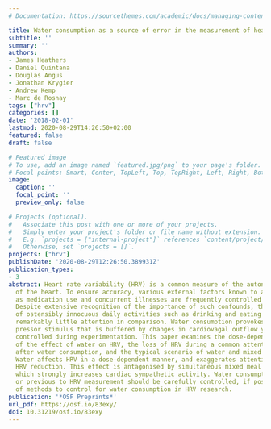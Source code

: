 ```yaml
---
# Documentation: https://sourcethemes.com/academic/docs/managing-content/

title: Water consumption as a source of error in the measurement of heart rate variability
subtitle: ''
summary: ''
authors:
- James Heathers
- Daniel Quintana
- Douglas Angus
- Jonathan Krygier
- Andrew Kemp
- Marc de Rosnay
tags: ["hrv"]
categories: []
date: '2018-02-01'
lastmod: 2020-08-29T14:26:50+02:00
featured: false
draft: false

# Featured image
# To use, add an image named `featured.jpg/png` to your page's folder.
# Focal points: Smart, Center, TopLeft, Top, TopRight, Left, Right, BottomLeft, Bottom, BottomRight.
image:
  caption: ''
  focal_point: ''
  preview_only: false

# Projects (optional).
#   Associate this post with one or more of your projects.
#   Simply enter your project's folder or file name without extension.
#   E.g. `projects = ["internal-project"]` references `content/project/deep-learning/index.md`.
#   Otherwise, set `projects = []`.
projects: ["hrv"]
publishDate: '2020-08-29T12:26:50.389931Z'
publication_types:
- 3
abstract: Heart rate variability (HRV) is a common measure of the autonomic modulation
  of the heart. To ensure accuracy, various external factors known to affect HRV such
  as medication use and concurrent illnesses are frequently controlled during measurement.
  Despite extensive recognition of the importance of such confounds, the influence
  of ostensibly innocuous daily activities such as drinking and eating have received
  remarkably little attention in comparison. Water consumption provokes a powerful
  pressor stimulus that is buffered by changes in cardiovagal outflow yet it is sporadically
  controlled during experimentation. This paper examines the dose-dependent magnitude
  of the effect of water on HRV, the loss of HRV during a common attentional task
  after water consumption, and the typical scenario of water and mixed meal ingestion.
  Water affects HRV in a dose-dependent manner, and exaggerates attentionally- mediated
  HRV reduction. This effect is antagonised by simultaneous mixed meal consumption,
  which strongly increases cardiac sympathetic activity. Water consumption during
  or previous to HRV measurement should be carefully controlled, if possible. Considering the diverse nature of experimental protocols and populations, we suggest a hierarchy
  of methods to control for water consumption in HRV research.
publication: '*OSF Preprints*'
url_pdf: https://osf.io/83exy/
doi: 10.31219/osf.io/83exy
---
```

